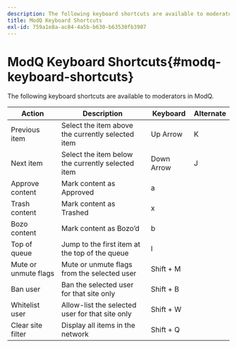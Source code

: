 ```yaml
---
description: The following keyboard shortcuts are available to moderators in ModQ.
title: ModQ Keyboard Shortcuts
exl-id: 759a1e8a-ac84-4a5b-b630-b63530fb3907
---
```

# ModQ Keyboard Shortcuts{#modq-keyboard-shortcuts}

The following keyboard shortcuts are available to moderators in ModQ.

|  Action | Description | Keyboard | Alternate |
|---|---|---|---|
|  Previous item | Select the item above the currently selected item | Up Arrow | K |
|  Next item | Select the item below the currently selected item | Down Arrow | J |
|  Approve content | Mark content as Approved | a | |
|  Trash content | Mark content as Trashed | x | |
|  Bozo content | Mark content as Bozo’d | b | |
|  Top of queue | Jump to the first item at the top of the queue | l | |
|  Mute or unmute flags | Mute or unmute flags from the selected user | Shift + M | |
|  Ban user | Ban the selected user for that site only | Shift + B | |
|  Whitelist user | Allow-list the selected user for that site only | Shift + W | |
|  Clear site filter | Display all items in the network | Shift + Q | |
